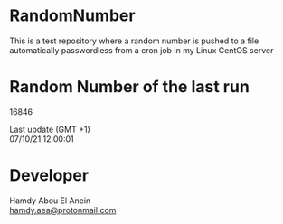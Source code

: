# RandomNumber    
This is a test repository where a random number is pushed to a file automatically passwordless from a cron job in my Linux CentOS server    
# Random Number of the last run   
16846
      
Last update (GMT +1)    
07/10/21 12:00:01
# Developer    
Hamdy Abou El Anein   
hamdy.aea@protonmail.com
